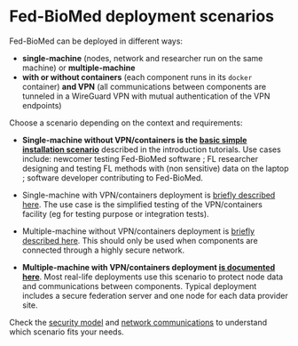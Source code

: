 # Fed-BioMed deployment scenarios

Fed-BioMed can be deployed in different ways:

* **single-machine** (nodes, network and researcher run on the same machine) or **multiple-machine**
* **with or without containers** (each component runs in its `docker` container) **and VPN** (all communications between components are tunneled in a WireGuard VPN with mutual authentication of the VPN endpoints)

Choose a scenario depending on the context and requirements:

* **Single-machine without VPN/containers is the [basic simple installation scenario](../../tutorials/installation/0-basic-software-installation.md)** described in the introduction tutorials. Use cases include: newcomer testing Fed-BioMed software ; FL researcher designing and testing FL methods with (non sensitive) data on the laptop ; software developer contributing to Fed-BioMed.

* Single-machine with VPN/containers deployment is [briefly described here](https://github.com/fedbiomed/fedbiomed/blob/master/README.md#install-and-run-in-vpndevelopment-environment). The use case is the simplified testing of the VPN/containers facility (eg for testing purpose or integration tests).

* Multiple-machine without VPN/containers deployment is [briefly described here](https://github.com/fedbiomed/fedbiomed/blob/master/README.md#run-the-node-part). This should only be used when components are connected through a highly secure network.

* **Multiple-machine with VPN/containers deployment [is documented here](./deployment-vpn.md)**. Most real-life deployments use this scenario to protect node data and communications between components. Typical deployment includes a secure federation server and one node for each data provider site.

Check the [security model](./security-model.md) and [network communications](./matrix.md) to understand which scenario fits your needs.
